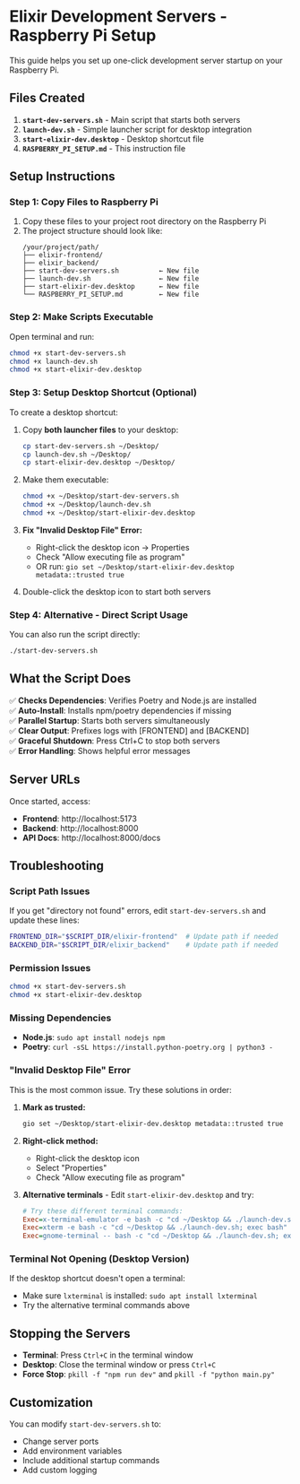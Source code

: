 # Elixir Development Servers - Raspberry Pi Setup

This guide helps you set up one-click development server startup on your Raspberry Pi.

## Files Created

1. **`start-dev-servers.sh`** - Main script that starts both servers
2. **`launch-dev.sh`** - Simple launcher script for desktop integration
3. **`start-elixir-dev.desktop`** - Desktop shortcut file
4. **`RASPBERRY_PI_SETUP.md`** - This instruction file

## Setup Instructions

### Step 1: Copy Files to Raspberry Pi

1. Copy these files to your project root directory on the Raspberry Pi
2. The project structure should look like:
   ```
   /your/project/path/
   ├── elixir-frontend/
   ├── elixir_backend/
   ├── start-dev-servers.sh          ← New file
   ├── launch-dev.sh                 ← New file  
   ├── start-elixir-dev.desktop      ← New file
   └── RASPBERRY_PI_SETUP.md         ← New file
   ```

### Step 2: Make Scripts Executable

Open terminal and run:
```bash
chmod +x start-dev-servers.sh
chmod +x launch-dev.sh
chmod +x start-elixir-dev.desktop
```

### Step 3: Setup Desktop Shortcut (Optional)

To create a desktop shortcut:

1. Copy **both launcher files** to your desktop:
   ```bash
   cp start-dev-servers.sh ~/Desktop/
   cp launch-dev.sh ~/Desktop/
   cp start-elixir-dev.desktop ~/Desktop/
   ```

2. Make them executable:
   ```bash
   chmod +x ~/Desktop/start-dev-servers.sh
   chmod +x ~/Desktop/launch-dev.sh
   chmod +x ~/Desktop/start-elixir-dev.desktop
   ```

3. **Fix "Invalid Desktop File" Error:**
   - Right-click the desktop icon → Properties
   - Check "Allow executing file as program" 
   - OR run: `gio set ~/Desktop/start-elixir-dev.desktop metadata::trusted true`

4. Double-click the desktop icon to start both servers

### Step 4: Alternative - Direct Script Usage

You can also run the script directly:
```bash
./start-dev-servers.sh
```

## What the Script Does

✅ **Checks Dependencies**: Verifies Poetry and Node.js are installed  
✅ **Auto-Install**: Installs npm/poetry dependencies if missing  
✅ **Parallel Startup**: Starts both servers simultaneously  
✅ **Clear Output**: Prefixes logs with [FRONTEND] and [BACKEND]  
✅ **Graceful Shutdown**: Press Ctrl+C to stop both servers  
✅ **Error Handling**: Shows helpful error messages  

## Server URLs

Once started, access:
- **Frontend**: http://localhost:5173
- **Backend**: http://localhost:8000  
- **API Docs**: http://localhost:8000/docs

## Troubleshooting

### Script Path Issues
If you get "directory not found" errors, edit `start-dev-servers.sh` and update these lines:
```bash
FRONTEND_DIR="$SCRIPT_DIR/elixir-frontend"  # Update path if needed
BACKEND_DIR="$SCRIPT_DIR/elixir_backend"    # Update path if needed
```

### Permission Issues
```bash
chmod +x start-dev-servers.sh
chmod +x start-elixir-dev.desktop
```

### Missing Dependencies
- **Node.js**: `sudo apt install nodejs npm`
- **Poetry**: `curl -sSL https://install.python-poetry.org | python3 -`

### "Invalid Desktop File" Error
This is the most common issue. Try these solutions in order:

1. **Mark as trusted:**
   ```bash
   gio set ~/Desktop/start-elixir-dev.desktop metadata::trusted true
   ```

2. **Right-click method:**
   - Right-click the desktop icon
   - Select "Properties" 
   - Check "Allow executing file as program"

3. **Alternative terminals** - Edit `start-elixir-dev.desktop` and try:
   ```ini
   # Try these different terminal commands:
   Exec=x-terminal-emulator -e bash -c "cd ~/Desktop && ./launch-dev.sh; exec bash"
   Exec=xterm -e bash -c "cd ~/Desktop && ./launch-dev.sh; exec bash"
   Exec=gnome-terminal -- bash -c "cd ~/Desktop && ./launch-dev.sh; exec bash"
   ```

### Terminal Not Opening (Desktop Version)
If the desktop shortcut doesn't open a terminal:
- Make sure `lxterminal` is installed: `sudo apt install lxterminal`
- Try the alternative terminal commands above

## Stopping the Servers

- **Terminal**: Press `Ctrl+C` in the terminal window
- **Desktop**: Close the terminal window or press `Ctrl+C`
- **Force Stop**: `pkill -f "npm run dev"` and `pkill -f "python main.py"`

## Customization

You can modify `start-dev-servers.sh` to:
- Change server ports
- Add environment variables
- Include additional startup commands
- Add custom logging 
